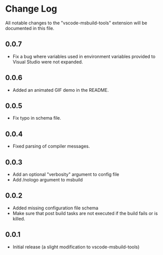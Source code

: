 # Change Log
All notable changes to the "vscode-msbuild-tools" extension will be documented in this file.

## 0.0.7
- Fix a bug where variables used in environment variables provided to Visual Studio were not expanded.

## 0.0.6
- Added an animated GIF demo in the README.

## 0.0.5
- Fix typo in schema file.

## 0.0.4
- Fixed parsing of compiler messages.

## 0.0.3
- Add an optional "verbosity" argument to config file
- Add /nologo argument to msbuild

## 0.0.2
- Added missing configuration file schema
- Make sure that post build tasks are not executed if the build fails or is killed.

## 0.0.1
- Initial release (a slight modification to vscode-msbuild-tools)
